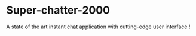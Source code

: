 # Super-chatter-2000

A state of the art instant chat application with cutting-edge user interface !
